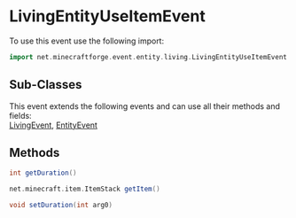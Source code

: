 # LivingEntityUseItemEvent

To use this event use the following import:
```groovy
import net.minecraftforge.event.entity.living.LivingEntityUseItemEvent
```

## Sub-Classes
This event extends the following events and can use all their methods and fields: <br>
[LivingEvent](living_event.md), [EntityEvent](entity_event.md)

## Methods
```groovy
int getDuration()
```

```groovy
net.minecraft.item.ItemStack getItem()
```

```groovy
void setDuration(int arg0)
```

